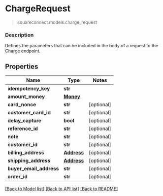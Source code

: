 # ChargeRequest
> squareconnect.models.charge_request

### Description

Defines the parameters that can be included in the body of a request to the [Charge](#endpoint-charge) endpoint.

## Properties
Name | Type | Notes
------------ | ------------- | -------------
**idempotency_key** | **str** | 
**amount_money** | [**Money**](Money.md) | 
**card_nonce** | **str** | [optional] 
**customer_card_id** | **str** | [optional] 
**delay_capture** | **bool** | [optional] 
**reference_id** | **str** | [optional] 
**note** | **str** | [optional] 
**customer_id** | **str** | [optional] 
**billing_address** | [**Address**](Address.md) | [optional] 
**shipping_address** | [**Address**](Address.md) | [optional] 
**buyer_email_address** | **str** | [optional] 
**order_id** | **str** | [optional] 

[[Back to Model list]](../README.md#documentation-for-models) [[Back to API list]](../README.md#documentation-for-api-endpoints) [[Back to README]](../README.md)


